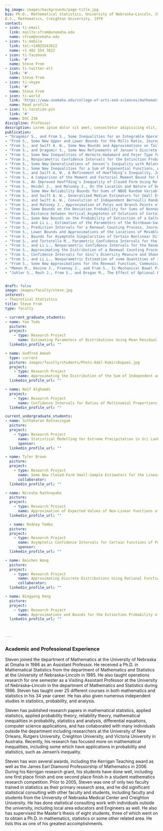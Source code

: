 ```yaml
---
bg_image: images/backgrounds/page-title.jpg
bio: Ph.D., Mathematical Statistics, University of Nebraska–Lincoln, 1985
B.S., Mathematics, Creighton University, 1979
contact:
- icon: ti-email
  link: mailto:sfrom@unomaha.edu
  name: sfrom@unomaha.edu
- icon: ti-mobile
  link: tel:+14025543622
  name: +1 402 554 3622
- icon: ti-facebook
  link: '#'
  name: Steve From
- icon: ti-twitter-alt
  link: '#'
  name: Steve From
- icon: ti-skype
  link: '#'
  name: Steve From
- icon: ti-world
  link: 'https://www.unomaha.edu/college-of-arts-and-sciences/mathematics/about-us/directory/steven-from.php'
  name: Read profile
- icon: ti-location-pin
  link: '#'
  name: DSC 236
discipline: Professor
description: Lorem ipsum dolor sit amet, consectetur adipisicing elit, sed do eiusmod tempor incididunt ut labore. dolore magna aliqua. Ut enim ad minim veniam, quis nostrud.
publication: 
- "Dragomir S., and From S., Some Inequalities for an Integrable Operator and n-time Differentiable Functions, Acta Mathematica Universitatis Comenianae, 89(2), 195-213 (2020)."
- "From S., Some New Upper and Lower Bounds for the Mills Ratio, Journal of Mathematical Analysis and Applications, 486(1), 123782, 25 pp. (2020)."
- "From S., and Swift A. W., Some New Bounds and Approximations on Tail Probabilities of the Poisson and Other Discrete Distributions, Probability in the Engineering and Informational Sciences, 34(1), 53-71 (2020)."
- "From S., and Dragomir S., Some New Refinements of Jensen’s Discrete Inequality, Sarajevo Journal of Mathematics, 15(28) 37-48 (2019)."
- "From S., Some New Inequalities of Hermite-Hadamard and Fejer Type for Certain Functions with Higher Convexity, Australian Journal of Mathematical Analysis and Applications, 14(1), Article 10, 17 pp. (2017)."
- "From S., Nonparametric Confidence Intervals for the Extinction Probability in a Galton-Watson Branching Process, Communications in Statistics - Theory and Methods, 46(3), 1202-1217 (2017)."
- "From S., Some New Generalizations of Jensen’s Inequality with Related Results and Applications, Australian Journal of Mathematical Analysis and Applications, 13(1), Article 1, 29 pp. (2016)."
- "From S., Some New Inequalities for a Sum of Exponential Functions, Applied Mathematical Sciences, 9(109), 5429-5439 (2015)."
- "From S., and Swift A. W., A Refinement of Hoeffding’s Inequality, Journal of Statistical Computation and Simulation, 83(5), 975-981 (2013)."
- "From S., A Comparison of the Moment and Factorial Moment Bound for Discrete Random Variables, The American Statistician, 66(4), 214-216 (2012)."
- "From S., An Improved Hoeffding’s Inequality of Closed Form Using Refinements of the Arithmetic Mean-Geometric Mean Inequality, Communications in Statistics - Theory and Methods, advance online publication (2013)."
- "From S., Heidel J., and Maloney J., On the Location and Nature of Derivative Blowups of Solutions of Certain Nonlinear Differential Equations, Far East Journal of Mathematical Sciences, 50(1), 22 pp. (2011)."
- "From S., Some New Reliability Bounds for Sums of NBUE Random Variables, Probability in the Engineering and Informational Sciences, 25(1), 83-102 (2011)."
- "From S., and Swift A. W., Generalized Median Estimators for Small Even Sample Sizes, Advances and Applications in Statistical Sciences, 4(2), 145-164 (2010)."
- "From S., and Swift A. W., Convolution of Independent Bernoulli Random Variables and Some New Approximations, Advances and Applications in Statistical Sciences, 2(1), 37-50 (2010)."
- "From S., and Maloney J., Approximation of Poles and Branch Points of Solutions of Solutions to Certain Nonlinear Differential Equations Using Modified Piecewise Pade Approximations, Journal of Algorithms and Computational Technology, 4(1), 15-25 (2010)."
- "From S., Some Bounds on the Deviation Probability for Sums of Nonnegative Random Variables Using Upper Polynomials, Moment and Probability Generating Functions, Missouri Journal of Mathematical Sciences, 22(1), 23-36 (2010)."
- "From S., Distance between Vertical Asymptotes of Solutions of Certain Nonlinear Differential Equations, Computers and Mathematics with Applications, 55(11), 2444-2451 (2008)."
- "From S., Some New Bounds on the Probability of Extinction of a Galton-Watson Process with Numerical Comparisons, Communications in Statistics - Theory and Methods, 36(10), 1993-2009 (2007)."
- "From S., and Li L., Estimation of the Parameters of the Birnbaum-Saunders Distribution, Communications in Statistics - Theory and Methods, 35 (12), 2157-2169 (2006)."
- "From S., Prediction Intervals for a Renewal Counting Process, Journal of Statistical Theory and Applications, 5(1), 71-80 (2006)."
- "From S., Lower Bounds and Approximations of the Locations of Movable Singularities of Some Nonlinear Differential Equations Using Parametrized Bounded Operators, Applied Mathematics and Computation, 175(1), 16-37 (2006)."
- "From S., Bounds for Asymptote Singularities of Certain Nonlinear Differential Equations, Journal of Inequalities in Pure and Applied Mathematics, 7(1), 36 pp. (2006)."
- "From S., and Tortorella M., Parametric Confidence Intervals for the Renewal Function Using Coupled Integral Equations, Communications in Statistics - Simulation and Computation, 34(3), 663-672 (2005)."
- "From S., and Li L., Nonparametric Confidence Intervals for the Renewal Function, Journal of Applied Statistical Science, 13 (3), 203-215 (2004)."
- "From S., Approximating the Distribution of a Renewal Counting Process Using a Family of GPD Distributions, Journal of Statistical Computation and Simulation, 74 (9), 667-681 (2004)."
- "From S., Confidence Intervals for Gini’s Diversity Measure and Shannon’s Entropy Using Adjusted Proportions, Communications in Statistics - Theory and Methods, 35(5), 935-954 (2003)."
- "From S., and Li L., Nonparametric Estimation of some Quantities of Interest from Renewal Theory, Naval Research Logistics, 50(6), 638-649 (2003)."
- "From S., Some New Approximations for the Renewal Function, Communications in Statistics - Simulation and Computation, 30(1), 115-130 (2001)."
- "Memon M., Devine J., Freeney J., and From S., Is Mechanical Bowel Preparation Really Necessary for Left Sided Colon and Rectal Surgery, International Journal of Colorectal Diseases, 12(5), 298-302 (1997)."
- "Juhler S., Rech J., From S., and Brogan M., The Effect of Optional Retesting on College Students' Achievement in an Individualized Algebra Course, The Journal of Experimental Education, 66(2), 125-137 (1998)."


draft: false
image: images/faculty/steve.jpg
interest:
- Theoretical Statistics
title: Steve From
type: faculty

- current_graduate_students:
- name: Yao Todo
  picture: 
  project:
    - type: Research Project
      name: Estimating Parameters of Distributions Using Mean Residual Life Functionsr
  linkedin_profile_url: ""

- name: Godfred Amoah
  type: current
  picture: images/faculty/students/Photo-Adel-KabiriKopaei.jpg
  project:
    - type: Research Project
      name: Approximating the Distribution of the Sum of Independent and Dependent Bernoulli Random Variables with an Application to the Two State Markov Chain
  linkedin_profile_url: ""

- name: Naif Alghamdi
  project:
    - type: Research Project
      name: Confidence Intervals for Ratios of Multinomial Proportions
  linkedin_profile_url: ""

current_undergraduate_students:
- name: Suthakaran Ratnasingam
  picture: 
  project:
    - type: Research Project
      name: Statistical Modelling for Extreme Precipitation in Sri Lanka
      sponsor: 
  linkedin_profile_url: ""

- name: Tyler Brown
  picture: 
  project:
    - type: Research Project
      name: Some New Closed-Form Small-Sample Estimators for the Linear Failure Rate and Birnbaum-Saunders Distributions
      collaborator: 
  linkedin_profile_url: ""

- name: Nirosha Rathnayake
  picture: 
  project:
    - type: Research Project
      name: Approximation of Expected Values of Non-Linear Functions of Random Variables
  linkedin_profile_url: ""

  - name: Rodney Tembo
  picture: 
  project:
    - type: Research Project
      name: Asymptotic Confidence Intervals for Certain Functions of Population Moments
      sponsor: 
  linkedin_profile_url: ""

- name: Beichen Wang
  picture: 
  project:
    - type: Research Project
      name: Approximating Discrete Distributions Using Rational Functions
      collaborator: 
  linkedin_profile_url: ""

- name: Bingyong Deng
  picture: 
  project:
    - type: Research Project
      name: Approximations and Bounds for the Extinction Probability of a Galton-Watson Branching Process
  linkedin_profile_url: ""



---
```

### Academic and Professional Experience

Steven joined the department of Mathematics at the University of Nebraska at Omaha in 1986 as an Assistant Professor. He received a Ph.D. in Mathematical Statistics from the department of Mathematics and Statistics at the University of Nebraska–Lincoln in 1985. He also taught operations research for one semester as a Visiting Assistant Professor at the University of Nebraska–Lincoln in the department of Mathematics and Statistics during 1986. Steven has taught over 25 different courses in both mathematics and statistics in his 34 year career. He has also given numerous independent studies in statistics, probability, and analysis.

Steven has published research papers in mathematical statistics, applied statistics, applied probability theory, reliability theory, mathematical inequalities in probability, statistics and analysis, differential equations, computer science applications, and has collaborated with many individuals outside the department including researchers at the University of New Orleans, Rutgers University, Creighton University, and Victoria University in Australia. Recently, his research has focused more on mathematical inequalities, including some which have applications in probability and statistics, such as Jensen’s inequality.

Steven has won several awards, including the Kerrigan Teaching award as well as the James Earl Diamond Professorship of Mathematics in 2006. During his Kerrigan research grant, his students have done well, including one first place finish and one second place finish in a student mathematics research competition. Prior to 2005, Steven was one of only two faculty trained in statistics as their primary research area, and he did significant statistical consulting with other faculty and students, including faculty and students from the University of Nebraska Medical Center and Creighton University. He has done statistical consulting work with individuals outside the university, including local area educators and Engineers as well. He also has supervised the Master’s thesis of eight students, three of which went on to obtain a Ph.D. in mathematics, statistics or some other related area. He lists this as one of his greatest accomplishments.



